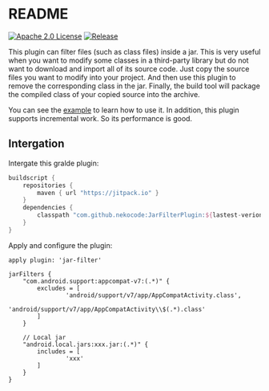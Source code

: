 # README
[![Apache 2.0 License](https://img.shields.io/badge/license-Apache%202.0-blue.svg?style=flat)](http://www.apache.org/licenses/LICENSE-2.0.html) [![Release](https://jitpack.io/v/nekocode/JarFilterPlugin.svg)](https://jitpack.io/#nekocode/JarFilterPlugin)

This plugin can filter files (such as class files) inside a jar. This is very useful when you want to modify some classes in a third-party library but do not want to download and import all of its source code. Just copy the source files you want to modify into your project. And then use this plugin to remove the corresponding class in the jar. Finally, the build tool will package the compiled class of your copied source into the archive.

You can see the [example](example) to learn how to use it. In addition, this plugin supports incremental work. So its performance is good.

## Intergation

Intergate this gralde plugin:

```gradle
buildscript {
    repositories {
        maven { url "https://jitpack.io" }
    }
    dependencies {
        classpath "com.github.nekocode:JarFilterPlugin:${lastest-verion}"
    }
}
```

Apply and configure the plugin:

```gralde
apply plugin: 'jar-filter'

jarFilters {
    "com.android.support:appcompat-v7:(.*)" {
        excludes = [
                'android/support/v7/app/AppCompatActivity.class',
                'android/support/v7/app/AppCompatActivity\\$(.*).class'
        ]
    }

    // Local jar
    "android.local.jars:xxx.jar:(.*)" {
        includes = [
                'xxx'
        ]
    }
}
```
